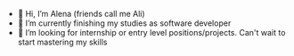 - 👋 Hi, I’m Alena (friends call me Ali)
- 🌱 I’m currently finishing my studies as software developer
- 💞️ I’m looking for internship or entry level positions/projects. Can't wait to start mastering my skills
